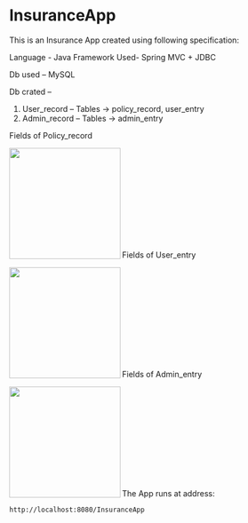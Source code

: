 # InsuranceApp

This is an Insurance App created using following specification:

Language - Java
Framework Used- Spring MVC + JDBC

Db used – MySQL

Db crated –
1.	User_record – Tables -> policy_record, user_entry
2.	Admin_record – Tables -> admin_entry


Fields of Policy_record


<img align="left" width="200" height="200" src="https://user-images.githubusercontent.com/59009165/210097895-a3b6e1b5-5eed-4686-8d25-84cfcfe2ae44.png">

<br><br><br><br><br><br><br><br><br><br>


<p>Fields of User_entry</p>
<img align="left" width="200" height="200" src="https://user-images.githubusercontent.com/59009165/210098125-6e7c1b4f-c3a5-410d-80f2-2dba417946c3.png">
<br><br><br><br><br><br><br><br><br><br>
<p>Fields of Admin_entry</p>
<img align="left" width="200" height="200" src="https://user-images.githubusercontent.com/59009165/210098497-4359dc6d-5723-44ff-baa5-7af8fa2753d4.png">
<br><br><br><br><br><br><br><br><br><br>



The App runs at address:
```
http://localhost:8080/InsuranceApp
```
